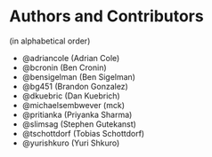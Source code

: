 # Authors and Contributors

(in alphabetical order)

* @adriancole (Adrian Cole)
* @bcronin (Ben Cronin)
* @bensigelman (Ben Sigelman)
* @bg451 (Brandon Gonzalez)
* @dkuebric (Dan Kuebrich)
* @michaelsembwever (mck)
* @pritianka (Priyanka Sharma)
* @slimsag (Stephen Gutekanst)
* @tschottdorf (Tobias Schottdorf)
* @yurishkuro (Yuri Shkuro)
